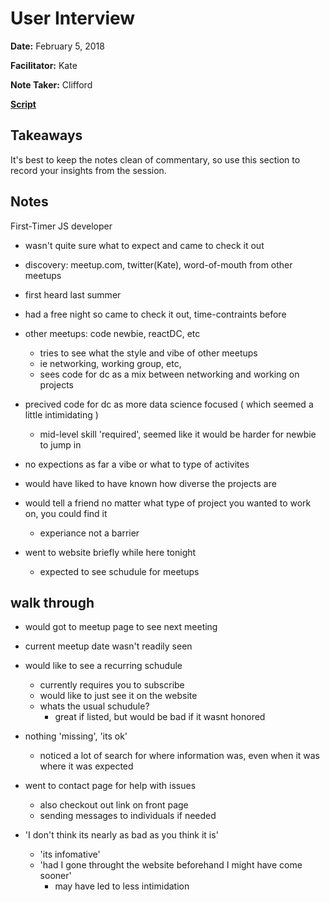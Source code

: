 # User Interview

**Date:** February 5, 2018

**Facilitator:** Kate

**Note Taker:** Clifford

[**Script**](https://github.com/codefordc/user-research/blob/master/2018-02-05-attendee-interview.md)

## Takeaways

It's best to keep the notes clean of commentary, so use this section to record your insights from the session.

## Notes

First-Timer
JS developer

- wasn't quite sure what to expect and came to check it out
- discovery: meetup.com, twitter(Kate), word-of-mouth from other meetups
- first heard last summer
- had a free night so came to check it out, time-contraints before
- other meetups: code newbie, reactDC, etc
  - tries to see what the style and vibe of other meetups 
  - ie networking, working group, etc, 
  - sees code for dc as a mix between networking and working on projects
  
- precived code for dc as more data science focused ( which seemed a little intimidating ) 
  - mid-level skill 'required', seemed like it would be harder for newbie to jump in 
- no expections as far a vibe or what to type of activites

- would have liked to have known how diverse the projects are 
- would tell a friend no matter what type of project you wanted to work on, you could find it 
  - experiance not a barrier 

- went to website briefly while here tonight 
  - expected to see schudule for meetups 
  
## walk through 

- would  got to meetup page to see next meeting
- current meetup date wasn't readily seen 
- would like to see a recurring schudule 
  - currently requires you to subscribe  
  - would like to just see it on the website
  - whats the usual schudule?
    - great if listed, but would be bad if it wasnt honored 
- nothing 'missing', 'its ok' 
  - noticed a lot of search for where information was, even when it was where it was expected

- went to contact page for help with issues 
  - also checkout out link on front page
  - sending messages to individuals if needed 
  
- 'I don't think its nearly as bad as you think it is' 
  - 'its infomative'
  - 'had I gone throught the website beforehand I might have come sooner'
    - may have led to less intimidation 
